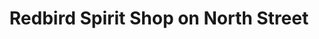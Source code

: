 ---
title: "Redbird Spirit Shop on North Street"
url: /normal/redbird-spirit-shop-on-north-street/
shop: books
---